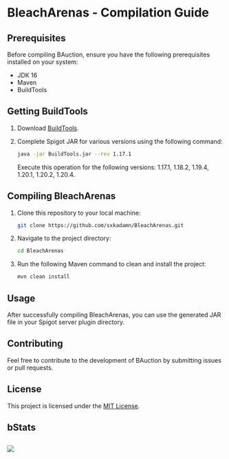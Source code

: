 # BleachArenas - Compilation Guide

## Prerequisites
Before compiling BAuction, ensure you have the following prerequisites installed on your system:
- JDK 16
- Maven
- BuildTools

## Getting BuildTools
1. Download [BuildTools](https://www.spigotmc.org/wiki/buildtools/).

2. Complete Spigot JAR for various versions using the following command:
   ```bash
   java -jar BuildTools.jar --rev 1.17.1
   ```
   Execute this operation for the following versions: 1.17.1, 1.18.2, 1.19.4, 1.20.1, 1.20.2, 1.20.4.

## Compiling BleachArenas
1. Clone this repository to your local machine:
   ```bash
   git clone https://github.com/sxkadamn/BleachArenas.git
   ```

2. Navigate to the project directory:
   ```bash
   cd BleachArenas
   ```

3. Run the following Maven command to clean and install the project:
   ```bash
   mvn clean install
   ```

## Usage
After successfully compiling BleachArenas, you can use the generated JAR file in your Spigot server plugin directory.

## Contributing
Feel free to contribute to the development of BAuction by submitting issues or pull requests.

## License
This project is licensed under the [MIT License](LICENSE).

## bStats
[![](https://bstats.org/signatures/bukkit/BleachArenas.svg)](https://bstats.org/plugin/bukkit/BleachArenas)
---
